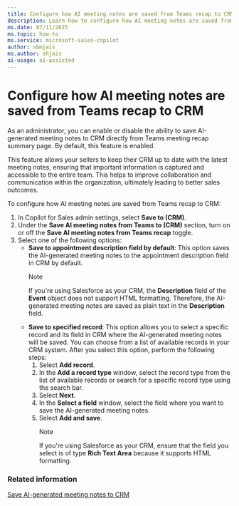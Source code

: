 ```yaml
---
title: Configure how AI meeting notes are saved from Teams recap to CRM
description: Learn how to configure how AI meeting notes are saved from Teams recap to CRM using Microsoft 365 Copilot for Sales in Teams.
ms.date: 07/11/2025
ms.topic: how-to
ms.service: microsoft-sales-copilot
author: sbmjais
ms.author: shjais
ai-usage: ai-assisted
---
```


# Configure how AI meeting notes are saved from Teams recap to CRM

As an administrator, you can enable or disable the ability to save AI-generated meeting notes to CRM directly from Teams meeting recap summary page. By default, this feature is enabled. 

This feature allows your sellers to keep their CRM up to date with the latest meeting notes, ensuring that important information is captured and accessible to the entire team. This helps to improve collaboration and communication within the organization, ultimately leading to better sales outcomes.

To configure how AI meeting notes are saved from Teams recap to CRM: 

1. In Copilot for Sales admin settings, select **Save to (CRM)**. 
1. Under the **Save AI meeting notes from Teams to (CRM)** section, turn on or off the **Save AI meeting notes from Teams recap** toggle.
1. Select one of the following options:
   - **Save to appointment description field by default**: This option saves the AI-generated meeting notes to the appointment description field in CRM by default.
       > [!NOTE]
       > If you're using Salesforce as your CRM, the **Description** field of the **Event** object does not support HTML formatting. Therefore, the AI-generated meeting notes are saved as plain text in the **Description** field.
   - **Save to specified record**: This option allows you to select a specific record and its field in CRM where the AI-generated meeting notes will be saved. You can choose from a list of available records in your CRM system. After you select this option, perform the following steps:
     1. Select **Add record**.
     1. In the **Add a record type** window, select the record type from the list of available records or search for a specific record type using the search bar.
     1. Select **Next**.
     1. In the **Select a field** window, select the field where you want to save the AI-generated meeting notes. 
     1. Select **Add and save**.
        > [!NOTE]
        > If you're using Salesforce as your CRM, ensure that the field you select is of type **Rich Text Area** because it supports HTML formatting.

### Related information

[Save AI-generated meeting notes to CRM](view-meeting-summary-recap.md#save-ai-generated-meeting-notes-to-crm)